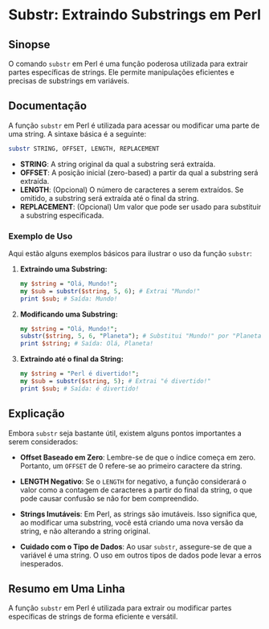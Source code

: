 <!--
Meta Description: # Substr: Extraindo Substrings em Perl ## Sinopse O comando `substr` em Perl é uma função poderosa utilizada para extrair partes específicas de string...
Meta Keywords: string, substr, perl, uma, substring
-->

# Substr: Extraindo Substrings em Perl

## Sinopse
O comando `substr` em Perl é uma função poderosa utilizada para extrair partes específicas de strings. Ele permite manipulações eficientes e precisas de substrings em variáveis.

## Documentação
A função `substr` em Perl é utilizada para acessar ou modificar uma parte de uma string. A sintaxe básica é a seguinte:

```perl
substr STRING, OFFSET, LENGTH, REPLACEMENT
```

- **STRING**: A string original da qual a substring será extraída.
- **OFFSET**: A posição inicial (zero-based) a partir da qual a substring será extraída.
- **LENGTH**: (Opcional) O número de caracteres a serem extraídos. Se omitido, a substring será extraída até o final da string.
- **REPLACEMENT**: (Opcional) Um valor que pode ser usado para substituir a substring especificada.

### Exemplo de Uso
Aqui estão alguns exemplos básicos para ilustrar o uso da função `substr`:

1. **Extraindo uma Substring:**
   ```perl
   my $string = "Olá, Mundo!";
   my $sub = substr($string, 5, 6); # Extrai "Mundo!"
   print $sub; # Saída: Mundo!
   ```

2. **Modificando uma Substring:**
   ```perl
   my $string = "Olá, Mundo!";
   substr($string, 5, 6, "Planeta"); # Substitui "Mundo!" por "Planeta"
   print $string; # Saída: Olá, Planeta!
   ```

3. **Extraindo até o final da String:**
   ```perl
   my $string = "Perl é divertido!";
   my $sub = substr($string, 5); # Extrai "é divertido!"
   print $sub; # Saída: é divertido!
   ```

## Explicação
Embora `substr` seja bastante útil, existem alguns pontos importantes a serem considerados:

- **Offset Baseado em Zero**: Lembre-se de que o índice começa em zero. Portanto, um `OFFSET` de 0 refere-se ao primeiro caractere da string.
  
- **LENGTH Negativo**: Se o `LENGTH` for negativo, a função considerará o valor como a contagem de caracteres a partir do final da string, o que pode causar confusão se não for bem compreendido.

- **Strings Imutáveis**: Em Perl, as strings são imutáveis. Isso significa que, ao modificar uma substring, você está criando uma nova versão da string, e não alterando a string original.

- **Cuidado com o Tipo de Dados**: Ao usar `substr`, assegure-se de que a variável é uma string. O uso em outros tipos de dados pode levar a erros inesperados.

## Resumo em Uma Linha
A função `substr` em Perl é utilizada para extrair ou modificar partes específicas de strings de forma eficiente e versátil.